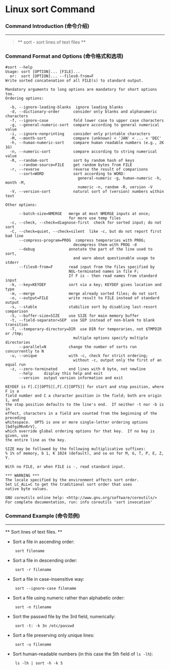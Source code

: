 # Linux sort Command
### Command Introduction (命令介绍)
-------------------
> ** sort - sort lines of text files **

### Command Format and Options (命令格式和选项)
```
#sort --help
Usage: sort [OPTION]... [FILE]...
  or:  sort [OPTION]... --files0-from=F
Write sorted concatenation of all FILE(s) to standard output.

Mandatory arguments to long options are mandatory for short options too.
Ordering options:

  -b, --ignore-leading-blanks  ignore leading blanks
  -d, --dictionary-order      consider only blanks and alphanumeric characters
  -f, --ignore-case           fold lower case to upper case characters
  -g, --general-numeric-sort  compare according to general numerical value
  -i, --ignore-nonprinting    consider only printable characters
  -M, --month-sort            compare (unknown) < 'JAN' < ... < 'DEC'
  -h, --human-numeric-sort    compare human readable numbers (e.g., 2K 1G)
  -n, --numeric-sort          compare according to string numerical value
  -R, --random-sort           sort by random hash of keys
      --random-source=FILE    get random bytes from FILE
  -r, --reverse               reverse the result of comparisons
      --sort=WORD             sort according to WORD:
                                general-numeric -g, human-numeric -h, month -M,
                                numeric -n, random -R, version -V
  -V, --version-sort          natural sort of (version) numbers within text

Other options:

      --batch-size=NMERGE   merge at most NMERGE inputs at once;
                            for more use temp files
  -c, --check, --check=diagnose-first  check for sorted input; do not sort
  -C, --check=quiet, --check=silent  like -c, but do not report first bad line
      --compress-program=PROG  compress temporaries with PROG;
                              decompress them with PROG -d
      --debug               annotate the part of the line used to sort,
                              and warn about questionable usage to stderr
      --files0-from=F       read input from the files specified by
                            NUL-terminated names in file F;
                            If F is - then read names from standard input
  -k, --key=KEYDEF          sort via a key; KEYDEF gives location and type
  -m, --merge               merge already sorted files; do not sort
  -o, --output=FILE         write result to FILE instead of standard output
  -s, --stable              stabilize sort by disabling last-resort comparison
  -S, --buffer-size=SIZE    use SIZE for main memory buffer
  -t, --field-separator=SEP  use SEP instead of non-blank to blank transition
  -T, --temporary-directory=DIR  use DIR for temporaries, not $TMPDIR or /tmp;
                              multiple options specify multiple directories
      --parallel=N          change the number of sorts run concurrently to N
  -u, --unique              with -c, check for strict ordering;
                              without -c, output only the first of an equal run
  -z, --zero-terminated     end lines with 0 byte, not newline
      --help     display this help and exit
      --version  output version information and exit

KEYDEF is F[.C][OPTS][,F[.C][OPTS]] for start and stop position, where F is a
field number and C a character position in the field; both are origin 1, and
the stop position defaults to the line's end.  If neither -t nor -b is in
effect, characters in a field are counted from the beginning of the preceding
whitespace.  OPTS is one or more single-letter ordering options [bdfgiMhnRrV],
which override global ordering options for that key.  If no key is given, use
the entire line as the key.

SIZE may be followed by the following multiplicative suffixes:
% 1% of memory, b 1, K 1024 (default), and so on for M, G, T, P, E, Z, Y.

With no FILE, or when FILE is -, read standard input.

*** WARNING ***
The locale specified by the environment affects sort order.
Set LC_ALL=C to get the traditional sort order that uses
native byte values.

GNU coreutils online help: <http://www.gnu.org/software/coreutils/>
For complete documentation, run: info coreutils 'sort invocation'
```
### Command Example (命令范例)
-------------------
** Sort lines of text files. **

- Sort a file in ascending order:

  ` sort filename`

- Sort a file in descending order:

  ` sort -r filename`

- Sort a file in case-insensitive way:

  ` sort --ignore-case filename`

- Sort a file using numeric rather than alphabetic order:

  ` sort -n filename`

- Sort the passwd file by the 3rd field, numerically:

  ` sort -t: -k 3n /etc/passwd`

- Sort a file preserving only unique lines:

  ` sort -u filename`

- Sort human-readable numbers (in this case the 5th field of `ls -lh`):

  ` ls -lh | sort -h -k 5`
